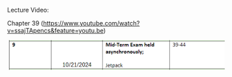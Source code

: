 
Lecture Video:

Chapter 39
(https://www.youtube.com/watch?v=ssajTApencs&feature=youtu.be)


![alt text](image.png)